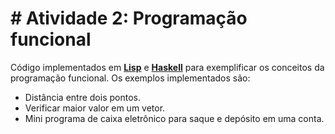 # # Atividade 2: Programação funcional

Código implementados em [**Lisp**](./lisp/) e [**Haskell**](./haskell/) para exemplificar os conceitos da programação
funcional. Os exemplos implementados são:

- Distância entre dois pontos.
- Verificar maior valor em um vetor.
- Mini programa de caixa eletrônico para saque e depósito em uma conta.
